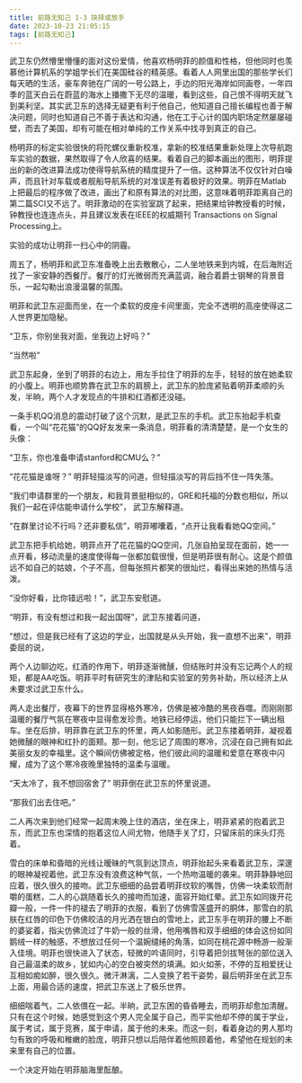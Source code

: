 ```yaml
---
title: 前路无知己 1-3 抉择或放手
date: 2023-10-23 21:05:15
tags: [前路无知己]
---
```


武卫东仍然懵里懵懂的面对这份爱情，他喜欢杨明菲的颜值和性格，但他同时也羡慕他计算机系的学姐学长们在美国硅谷的精英感。看着人人网里出国的那些学长们每天晒的生活，豪车奔驰在广阔的一号公路上，手边的阳光海岸如同画卷，一年四季的蓝天白云在蔚蓝的海水上播撒下无尽的温暖，看到这些，自己恨不得明天就飞到美利坚。其实武卫东的选择无疑更有利于他自己，他知道自己擅长编程也善于解决问题，同时也知道自己不善于表达和沟通，他在工于心计的国内职场定然屡屡碰壁，而去了美国，却有可能在相对单纯的工作关系中找寻到真正的自己。

杨明菲的标定实验很快的将陀螺仪重新校准，拿新的校准结果重新处理上次导航跑车实验的数据，果然取得了令人欣喜的结果。看着自己的脚本画出的图形，明菲提出的新的改进算法成功使得导航系统的精度提升了一倍。这种算法不仅仅针对白噪声，而且针对车载或者舰船导航系统的对准误差有着极好的效果。明菲在Matlab上把最后的程序做了改进，画出了和原有算法的对比图，这意味着明菲距离自己的第二篇SCI又不远了。明菲激动的在实验室跳了起来，把结果给钟教授看的时候，钟教授也连连点头，并且建议发表在IEEE的权威期刊 Transactions on Signal Processing上。

实验的成功让明菲一扫心中的阴霾。

周五了，杨明菲和武卫东准备晚上出去散散心，二人坐地铁来到内城，在后海附近找了一家安静的西餐厅。餐厅的灯光微弱而充满蓝调，融合着爵士钢琴的背景音乐，一起勾勒出浪漫温馨的氛围。

明菲和武卫东迎面而坐，在一个柔软的皮座卡间里面，完全不透明的高座使得这二人世界更加隐秘。

“卫东，你别坐我对面，坐我边上好吗？”

“当然啦”

武卫东起身，坐到了明菲的右边上，用左手拉住了明菲的左手，轻轻的放在她柔软的小腹上。明菲也顺势靠在武卫东的肩膀上，武卫东的脸庞紧贴着明菲柔顺的头发，半晌，两个人才发现点的牛排和红酒都还没碰。

一条手机QQ消息的震动打破了这个沉默，是武卫东的手机。武卫东抬起手机查看，一个叫“花花猫”的QQ好友发来一条消息，明菲看的清清楚楚，是一个女生的头像：

“卫东，你也准备申请stanford和CMU么？”

“花花猫是谁呀？” 明菲轻描淡写的问道，但轻描淡写的背后挡不住一阵失落。

“我们申请群里的一个朋友，和我背景挺相似的，GRE和托福的分数也相似，所以我们一起在评估能申请什么学校”， 武卫东解释道。

“在群里讨论不行吗？还非要私信”，明菲嘟囔着，“点开让我看看她QQ空间。”

武卫东把手机给她，明菲点开了花花猫的QQ空间，几张自拍呈现在面前，她一一点开看，移动流量的速度使得每一张都加载很慢，但是明菲很有耐心。这是个颜值远不如自己的姑娘，个子不高，但每张照片都笑的很灿烂，看得出来她的热情与活泼。

“没你好看，比你错远啦！”，武卫东安慰道。

“明菲，有没有想过和我一起出国呀”，武卫东接着问道，

“想过，但是我已经有了这边的学业，出国就是从头开始，我一直想不出来”，明菲委屈的说，

两个人边聊边吃，红酒的作用下，明菲逐渐微醺，但结账时并没有忘记两个人的规矩，都是AA吃饭。明菲平时有研究生的津贴和实验室的劳务补助，所以经济上从未要求过武卫东什么。

两人走出餐厅，夜幕下的世界显得格外寒冷，仿佛是被冷酷的黑夜吞噬。而刚刚那温暖的餐厅气氛在寒夜中显得愈发珍贵。地铁已经停运，他们只能拦下一辆出租车。坐在后排，明菲靠在武卫东的怀里，两人如影随形。武卫东搂着明菲，凝视着她微醺的眼神和红扑的面颊。那一刻，他忘记了周围的寒冷，沉浸在自己拥有如此美丽女友的幸福里。这个瞬间仿佛被定格，他们彼此间的温暖和爱意在寒夜中闪耀，成为了这个寒冷夜晚里独特的温柔与温暖。

“天太冷了，我不想回宿舍了” 明菲倒在武卫东的怀里说道。

“那我们出去住吧。”

二人再次来到他们经常一起周末晚上住的酒店，坐在床上，明菲紧紧的抱着武卫东，而武卫东也深情的抱着这位人间尤物，他随手关了灯，只留床前的床头灯亮着。

雪白的床单和昏暗的光线让暧昧的气氛到达顶点，明菲抬起头来看着武卫东，深邃的眼神凝视着他，武卫东没有浪费这种气氛，一个热吻温暖的袭来。明菲静静地回应着，很久很久的接吻。武卫东细细的品尝着明菲纹软的嘴唇，仿佛一块柔软而耐嚼的蛋糕，二人的心跳随着长久的接吻而加速，面容开始红晕。武卫东如同拨开花瓣一般，一件一件的褪去了明菲的衣服，看到了仿佛雪莲盛开的胴体，那雪白的肌肤在红唇的印色下仿佛皎洁的月光洒在银白的雪地上，武卫东手在明菲的腰上不断的婆娑着，指尖仿佛流过了牛奶一般的丝滑，他用嘴唇和双手细细的体会这份如同鹅绒一样的触感，不想放过任何一个温婉缱绻的角落，如同在桃花源中畅游一般渐入佳境。明菲也很快进入了状态，轻微的吟语同时，引导着把剑拔弩张的部位送入自己最温柔的故乡，犹如内心的空白被突然的填满。如火如荼，不停的互相爱抚让互相如痴如醉，很久很久。微汗淋漓，二人变换了若干姿势，最后明菲坐在武卫东上面，用最合适的速度，把武卫东送上了极乐世界。

细细喘着气，二人依偎在一起。半晌，武卫东困的昏昏睡去，而明菲却愈加清醒。只有在这个时候，她感觉到这个男人完全属于自己，而平实他却不停的属于学业，属于考试，属于竞赛，属于申请，属于他的未来。而这一刻，看着身边的男人那均匀有致的呼吸和稚嫩的脸庞，明菲只想以后陪伴着他照顾着他，希望他在规划的未来里有自己的位置。

一个决定开始在明菲脑海里酝酿。

